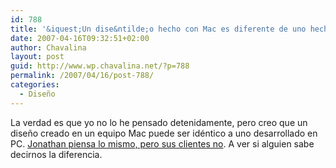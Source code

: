 ```yaml
---
id: 788
title: '&iquest;Un dise&ntilde;o hecho con Mac es diferente de uno hecho con PC?'
date: 2007-04-16T09:32:51+02:00
author: Chavalina
layout: post
guid: http://www.wp.chavalina.net/?p=788
permalink: /2007/04/16/post-788/
categories:
  - Diseño
---
```

La verdad es que yo no lo he pensado detenidamente, pero creo que un dise&ntilde;o creado en un equipo Mac puede ser idéntico a uno desarrollado en PC. <a href="http://www.lewenhaupt.com.ar/articulos/de-como-un-diseno-en-mac-es-identico-a-uno-en-pc" target="_blank">Jonathan piensa lo mismo, pero sus clientes no</a>. A ver si alguien sabe decirnos la diferencia.